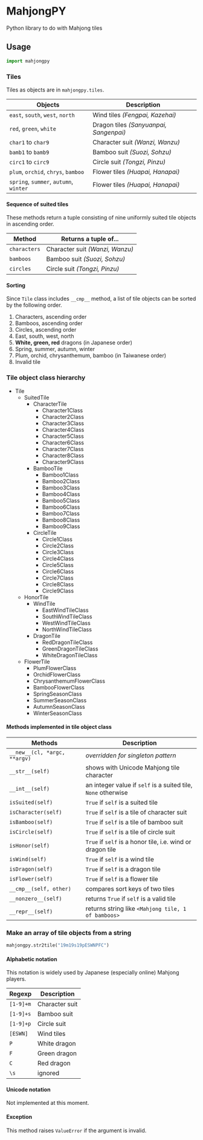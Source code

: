 MahjongPY
=========

Python library to do with Mahjong tiles

## Usage

```python
import mahjongpy
```

### Tiles

Tiles as objects are in `mahjongpy.tiles`.

|Objects                               |Description                            |
|--------------------------------------|---------------------------------------|
|`east`, `south`, `west`, `north`      |Wind tiles _(Fengpai, Kazehai)_        |
|`red`, `green`, `white`               |Dragon tiles _(Sanyuanpai, Sangenpai)_ |
|`char1` to `char9`                    |Character suit _(Wanzi, Wanzu)_        |
|`bamb1` to `bamb9`                    |Bamboo suit _(Suozi, Sohzu)_           |
|`circ1` to `circ9`                    |Circle suit _(Tongzi, Pinzu)_          |
|`plum`, `orchid`, `chrys`, `bamboo`   |Flower tiles _(Huapai, Hanapai)_       |
|`spring`, `summer`, `autumn`, `winter`|Flower tiles _(Huapai, Hanapai)_       |

#### Sequence of suited tiles

These methods return a tuple consisting of nine uniformly suited tile objects in ascending order.

|Method      |Returns a tuple of...           |
|------------|--------------------------------|
|`characters`|Character suit _(Wanzi, Wanzu)_ |
|`bamboos`   |Bamboo suit _(Suozi, Sohzu)_    |
|`circles`   |Circle suit _(Tongzi, Pinzu)_   |

#### Sorting

Since `Tile` class includes `__cmp__` method, a list of tile objects can be sorted by the following order.

1. Characters, ascending order
2. Bamboos, ascending order
3. Circles, ascending order
4. East, south, west, north
5. **White, green, red** dragons (in Japanese order)
6. Spring, summer, autumn, winter
7. Plum, orchid, chrysanthemum, bamboo (in Taiwanese order)
8. Invalid tile

### Tile object class hierarchy

* Tile
    * SuitedTile
        * CharacterTile
            * Character1Class
            * Character2Class
            * Character3Class
            * Character4Class
            * Character5Class
            * Character6Class
            * Character7Class
            * Character8Class
            * Character9Class
        * BambooTile
            * Bamboo1Class
            * Bamboo2Class
            * Bamboo3Class
            * Bamboo4Class
            * Bamboo5Class
            * Bamboo6Class
            * Bamboo7Class
            * Bamboo8Class
            * Bamboo9Class
        * CircleTile
            * Circle1Class
            * Circle2Class
            * Circle3Class
            * Circle4Class
            * Circle5Class
            * Circle6Class
            * Circle7Class
            * Circle8Class
            * Circle9Class
    * HonorTile
        * WindTile
            * EastWindTileClass
            * SouthWindTileClass
            * WestWindTileClass
            * NorthWindTileClass
        * DragonTile
            * RedDragonTileClass
            * GreenDragonTileClass
            * WhiteDragonTileClass
    * FlowerTile
        * PlumFlowerClass
        * OrchidFlowerClass
        * ChrysanthemumFlowerClass
        * BambooFlowerClass
        * SpringSeasonClass
        * SummerSeasonClass
        * AutumnSeasonClass
        * WinterSeasonClass

#### Methods implemented in tile object class

|Methods                     |Description                                                  |
|----------------------------|-------------------------------------------------------------|
|`__new__(cl, *argc, **argv)`|_overridden for singleton pattern_                           |
|`__str__(self)`             |shows with Unicode Mahjong tile character                    |
|`__int__(self)`             |an integer value if `self` is a suited tile, `None` otherwise|
|`isSuited(self)`            |`True` if `self` is a suited tile                            |
|`isCharacter(self)`         |`True` if `self` is a tile of character suit                 |
|`isBamboo(self)`            |`True` if `self` is a tile of bamboo suit                    |
|`isCircle(self)`            |`True` if `self` is a tile of circle suit                    |
|`isHonor(self)`             |`True` if `self` is a honor tile, i.e. wind or dragon tile   |
|`isWind(self)`              |`True` if `self` is a wind tile                              |
|`isDragon(self)`            |`True` if `self` is a dragon tile                            |
|`isFlower(self)`            |`True` if `self` is a flower tile                            |
|`__cmp__(self, other)`      |compares sort keys of two tiles                              |
|`__nonzero__(self)`         |returns `True` if `self` is a valid tile                     |
|`__repr__(self)`            |returns string like `<Mahjong tile, 1 of bamboos>`           |

### Make an array of tile objects from a string

```python
mahjongpy.str2tile("19m19s19pESWNPFC")
```

#### Alphabetic notation

This notation is widely used by Japanese (especially online) Mahjong players.

|Regexp   |Description   |
|---------|--------------|
|`[1-9]+m`|Character suit|
|`[1-9]+s`|Bamboo suit   |
|`[1-9]+p`|Circle suit   |
|`[ESWN]` |Wind tiles    |
|`P`      |White dragon  |
|`F`      |Green dragon  |
|`C`      |Red dragon    |
|`\s`     |ignored       |

#### Unicode notation

Not implemented at this moment.

#### Exception

This method raises `ValueError` if the argument is invalid.

